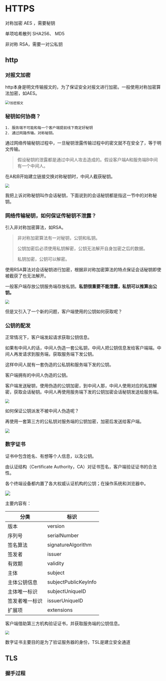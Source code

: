 # HTTPS

对称加密 AES ，需要秘钥

单项哈希散列 SHA256、 MD5

非对称 RSA，需要一对公私钥



## http

### 对报文加密

http本身是明文传输报文的，为了保证安全对报文进行加密。一般使用对称加密算法加密，如AES。

<img src="/Users/wp_lis/Documents/MarkDown/网络/imgs/1加密报文.png" alt="1加密报文" style="zoom:75%;" />

### 秘钥如何协商？

	1. 服务端不可能和每一个客户端提前线下商定好秘钥
	2. 通过网路传输。对称秘钥。

通过网络传输秘钥过程中，一旦秘钥泄露传输过程中的密文就不在安全了，等于明文传输。

>假设秘钥的泄露都是通过中间人攻击造成的。假设客户端A和服务端B中间有一个中间人。

在A和B开始建立链接交换对称秘钥时，中间人截获秘钥。

<img src="/Users/wp_lis/Documents/MarkDown/网络/http/imgs/2http密文-中间人.png" style="zoom:80%;" />

我把上诉对称秘钥叫作会话秘钥，下面说到的会话秘钥都是指这一节中的对称秘钥。

### 网络传输秘钥，如何保证传秘钥不泄露？

引入非对称加密算法，如RSA。

>
>
>非对称加密算法有一对秘钥，公钥和私钥。
>
>公钥加密后必须使用私钥解密，公钥无法解开自身加密之后的数据。
>
>私钥加密，公钥可以解密。

使用RSA算法对会话秘钥进行加密，根据非对称加密算法的特点保证会话秘钥即使被截获了也无法解开。

一般客户端存放公钥服务端存放私钥。**私钥很重要不能泄露，私钥可以推算出公钥。**

<img src="/Users/wp_lis/Documents/MarkDown/网络/http/imgs/3http_RSA_AES.png" style="zoom:80%;" />



但是又引入了一个新的问题，客户端使用的公钥如何获取呢？

### 公钥的配发

正常情况下，客户端发起请求获取公钥信息。

如果有中间人的话，中间人伪造一套公私钥，中间人把公钥信息发给客户端端。中间人再发请求到服务端，获取服务端下发公钥。

这样中间人就有一套伪造的公私钥和服务端下发的公钥。

客户端拥有的中间人伪造的公钥。

客户端发送秘钥，使用伪造的公钥加密，到中间人那，中间人使用对应的私钥解密，获取会话秘钥。中间人再使用服务端下发的公钥加密会话秘钥发送给服务端。

<img src="/Users/wp_lis/Documents/MarkDown/网络/http/imgs/4http-rsa-aes-中间人.png" style="zoom:80%;" />

如何保证公钥派发不被中间人伪造呢？

再使用一套第三方的公私钥对服务端的公钥加密，加密后发送给客户端。

<img src="/Users/wp_lis/Documents/MarkDown/网络/http/imgs/6第三方对公钥加密.png" style="zoom:90%;" />

### 数字证书

证书中包含姓名、有想等个人信息，以及公钥。

由认证结构（Certificate Authority，CA）对证书签名，客户端验证证书的合法性。

各个终端设备都内置了各大权威认证机构的公钥；在操作系统和浏览器中。

![](/Users/wp_lis/Documents/MarkDown/网络/http/imgs/5数字证书.png)

主要内容有：

| 分类           | 标识                 |
| -------------- | -------------------- |
| 版本           | version              |
| 序列号         | serialNumber         |
| 签名算法       | signatureAlgorithm   |
| 签发者         | issuer               |
| 有效期         | validity             |
| 主体           | subject              |
| 主体公钥信息   | subjectPublicKeyInfo |
| 主体唯一标识   | subjectUniqueID      |
| 签发者唯一标识 | issuerUniqueID       |
| 扩展项         | extensions           |

客户端借助第三方机构验证证书，并获取服务端的公钥信息。

<img src="/Users/wp_lis/Documents/MarkDown/网络/http/imgs/7数字证书认证.png" style="zoom:80%;" />

数字证书主要目的是为了验证服务器的身份，TSL是建立安全通道

## TLS

### 握手过程


